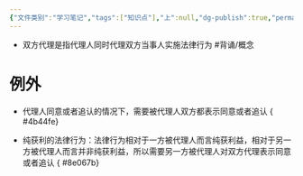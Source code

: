 ```yaml
---
{"文件类别":"学习笔记","tags":["知识点"],"上":null,"dg-publish":true,"permalink":"/学习笔记/知识点cheese/双方代理/","dgPassFrontmatter":true}
---
```


- 双方代理是指代理人同时代理双方当事人实施法律行为 #背诵/概念 
# 例外
- 代理人同意或者追认的情况下，需要被代理人双方都表示同意或者追认
{ #4b44fe}

- 纯获利的法律行为：法律行为相对于一方被代理人而言纯获利益，相对于另一方被代理人而言并非纯获利益，所以需要另一方被代理人对双方代理表示同意或者追认
{ #8e067b}

